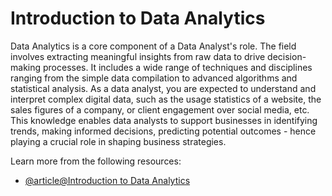 # Introduction to Data Analytics

Data Analytics is a core component of a Data Analyst's role. The field involves extracting meaningful insights from raw data to drive decision-making processes. It includes a wide range of techniques and disciplines ranging from the simple data compilation to advanced algorithms and statistical analysis. As a data analyst, you are expected to understand and interpret complex digital data, such as the usage statistics of a website, the sales figures of a company, or client engagement over social media, etc. This knowledge enables data analysts to support businesses in identifying trends, making informed decisions, predicting potential outcomes - hence playing a crucial role in shaping business strategies.

Learn more from the following resources:

- [@article@Introduction to Data Analytics](https://www.coursera.org/learn/introduction-to-data-analytics)